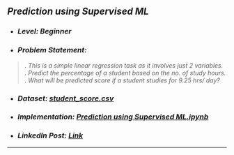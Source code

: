 ## _Prediction using Supervised ML_
* ### _Level: Beginner_
* ### _Problem Statement:_
> . _This is a simple linear regression task as it involves just 2 variables._  
> . _Predict the percentage of a student based on the no. of study hours._  
> . _What will be predicted score if a student studies for 9.25 hrs/ day?_ 
* ### _Dataset: [student_score.csv](student_scores.csv)_
* ### _Implementation: [Prediction using Supervised ML.ipynb](Task%20%231%20Prediction%20using%20Supervised%20ML.ipynb)_
* ### _LinkedIn Post: [Link](https://www.linkedin.com/posts/sansuthi_gripjune21-internship-tsf-activity-6807644886129537024-VAh_/)_
---
